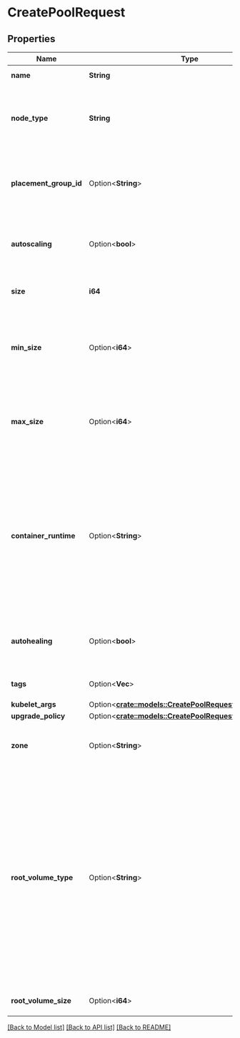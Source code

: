 # CreatePoolRequest

## Properties

Name | Type | Description | Notes
------------ | ------------- | ------------- | -------------
**name** | **String** | The name of the pool | 
**node_type** | **String** | The node type is the type of Scaleway Instance wanted for the pool | 
**placement_group_id** | Option<**String**> | The placement group ID in which all the nodes of the pool will be created | [optional]
**autoscaling** | Option<**bool**> | The enablement of the autoscaling feature for the pool | [optional]
**size** | **i64** | The size (number of nodes) of the pool | 
**min_size** | Option<**i64**> | The minimun size of the pool. Note that this fields will be used only when autoscaling is enabled. | [optional]
**max_size** | Option<**i64**> | The maximum size of the pool. Note that this fields will be used only when autoscaling is enabled. | [optional]
**container_runtime** | Option<**String**> | The customization of the container runtime is available for each pool. Note that `docker` is the only supporter runtime at the moment. Others are to be considered experimental.  | [optional][default to ContainerRuntime_UnknownRuntime]
**autohealing** | Option<**bool**> | The enablement of the autohealing feature for the pool | [optional]
**tags** | Option<**Vec<String>**> | The tags associated with the pool | [optional]
**kubelet_args** | Option<[**crate::models::CreatePoolRequestKubeletArgs**](CreatePool_request_kubelet_args.md)> |  | [optional]
**upgrade_policy** | Option<[**crate::models::CreatePoolRequestUpgradePolicy**](CreatePool_request_upgrade_policy.md)> |  | [optional]
**zone** | Option<**String**> | The Zone in which the Pool's node will be spawn in | [optional]
**root_volume_type** | Option<**String**> | The system volume disk type, we provide two different types of volume (`volume_type`):   - `l_ssd` is a local block storage: your system is stored locally on     the hypervisor of your node.   - `b_ssd` is a remote block storage: your system is stored on a     centralised and resilant cluster.  | [optional][default to RootVolumeType_DefaultVolumeType]
**root_volume_size** | Option<**i64**> | The system volume disk size (in bytes) | [optional]

[[Back to Model list]](../README.md#documentation-for-models) [[Back to API list]](../README.md#documentation-for-api-endpoints) [[Back to README]](../README.md)


